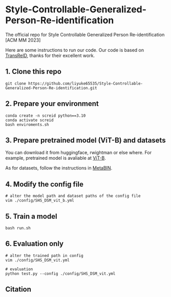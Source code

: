 # Style-Controllable-Generalized-Person-Re-identification
The official repo for Style Controllable Generalized Person Re-identification [ACM MM 2023]

Here are some instructions to run our code.
Our code is based on [TransReID](https://github.com/damo-cv/TransReID), thanks for their excellent work.

## 1. Clone this repo
```
git clone https://github.com/liyuke65535/Style-Controllable-Generalized-Person-Re-identification.git
```

## 2. Prepare your environment
```
conda create -n screid python==3.10
conda activate screid
bash enviroments.sh
```

## 3. Prepare pretrained model (ViT-B) and datasets
You can download it from huggingface, rwightman or else where.
For example, pretrained model is avaliable at [ViT-B](https://github.com/rwightman/pytorch-image-models/releases/download/v0.1-vitjx/jx_vit_base_p16_224-80ecf9dd.pth).

As for datasets, follow the instructions in [MetaBIN](https://github.com/bismex/MetaBIN#8-datasets).

## 4. Modify the config file
```
# alter the model path and dataset paths of the config file
vim ./config/SHS_DSM_vit_b.yml
```

## 5. Train a model
```
bash run.sh
```

## 6. Evaluation only
```
# alter the trained path in config
vim ./config/SHS_DSM_vit.yml

# evaluation
python test.py --config ./config/SHS_DSM_vit.yml
```
## Citation
```
